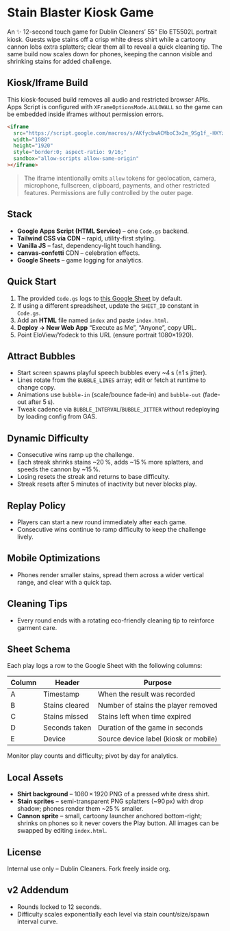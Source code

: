# Stain Blaster Kiosk Game

An ✨ 12-second touch game for Dublin Cleaners’ 55″ Elo ET5502L portrait kiosk. Guests wipe stains off a crisp white dress shirt while a cartoony cannon lobs extra splatters; clear them all to reveal a quick cleaning tip. The same build now scales down for phones, keeping the cannon visible and shrinking stains for added challenge.

## Kiosk/Iframe Build

This kiosk-focused build removes all audio and restricted browser APIs. Apps Script is configured with `XFrameOptionsMode.ALLOWALL` so the game can be embedded inside iframes without permission errors.

```html
<iframe
  src="https://script.google.com/macros/s/AKfycbwACMboC3x2m_9Sg1f_-HXYzpG3bnA81rYp3ra-q4vOttXJNKVag3uCLnmt9IsaEfI1/exec" 
  width="1080"
  height="1920"
  style="border:0; aspect-ratio: 9/16;"
  sandbox="allow-scripts allow-same-origin"
></iframe>
```

> The iframe intentionally omits `allow` tokens for geolocation, camera, microphone, fullscreen, clipboard, payments, and other restricted features. Permissions are fully controlled by the outer page.

## Stack
* **Google Apps Script (HTML Service)** – one `Code.gs` backend.
* **Tailwind CSS via CDN** – rapid, utility-first styling.
* **Vanilla JS** – fast, dependency-light touch handling.
* **canvas-confetti** CDN – celebration effects.
* **Google Sheets** – game logging for analytics.

## Quick Start
1. The provided `Code.gs` logs to [this Google Sheet](https://docs.google.com/spreadsheets/d/17k6TfJeAERydKa0L0vAXRp6y0q3zckB35dFv9qfDQ6g/edit) by default.
2. If using a different spreadsheet, update the `SHEET_ID` constant in `Code.gs`.
3. Add an **HTML** file named `index` and paste `index.html`.
4. **Deploy → New Web App** “Execute as Me”, “Anyone”, copy URL.
5. Point EloView/Yodeck to this URL (ensure portrait 1080×1920).

## Attract Bubbles
* Start screen spawns playful speech bubbles every ~4 s (±1 s jitter).
* Lines rotate from the `BUBBLE_LINES` array; edit or fetch at runtime to change copy.
* Animations use `bubble-in` (scale/bounce fade-in) and `bubble-out` (fade-out after 5 s).
* Tweak cadence via `BUBBLE_INTERVAL`/`BUBBLE_JITTER` without redeploying by loading config from GAS.

## Dynamic Difficulty
* Consecutive wins ramp up the challenge.
* Each streak shrinks stains ~20 %, adds ~15 % more splatters, and speeds the cannon by ~15 %.
* Losing resets the streak and returns to base difficulty.
* Streak resets after 5 minutes of inactivity but never blocks play.

## Replay Policy
* Players can start a new round immediately after each game.
* Consecutive wins continue to ramp difficulty to keep the challenge lively.

## Mobile Optimizations
* Phones render smaller stains, spread them across a wider vertical range, and clear with a quick tap.

## Cleaning Tips
* Every round ends with a rotating eco-friendly cleaning tip to reinforce garment care.

## Sheet Schema
Each play logs a row to the Google Sheet with the following columns:

| Column | Header         | Purpose                                 |
| ------ | -------------- | --------------------------------------- |
| A      | Timestamp      | When the result was recorded            |
| B      | Stains cleared | Number of stains the player removed     |
| C      | Stains missed  | Stains left when time expired           |
| D      | Seconds taken  | Duration of the game in seconds         |
| E      | Device         | Source device label (kiosk or mobile)   |

Monitor play counts and difficulty; pivot by day for analytics.

## Local Assets
* **Shirt background** – 1080 × 1920 PNG of a pressed white dress shirt.
* **Stain sprites** – semi-transparent PNG splatters (~90 px) with drop shadow; phones render them ~25 % smaller.
* **Cannon sprite** – small, cartoony launcher anchored bottom-right; shrinks on phones so it never covers the Play button.
All images can be swapped by editing `index.html`.

## License
Internal use only – Dublin Cleaners. Fork freely inside org.

## v2 Addendum
* Rounds locked to 12 seconds.
* Difficulty scales exponentially each level via stain count/size/spawn interval curve.
